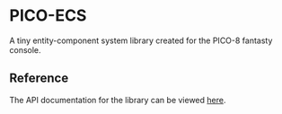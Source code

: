 # PICO-ECS

A tiny entity-component system library created for the PICO-8 fantasty console.

## Reference

The API documentation for the library can be viewed [here](https://joebrogers.github.io/pico-ecs/).

